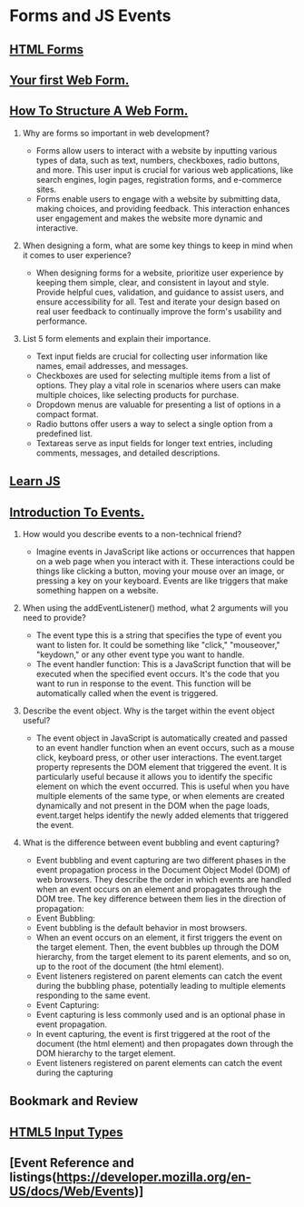 # Forms and JS Events


## [HTML Forms](https://developer.mozilla.org/en-US/docs/Learn/Forms)
## [Your first Web Form.](https://developer.mozilla.org/en-US/docs/Learn/Forms/Your_first_form) 
## [How To Structure A Web Form.](https://developer.mozilla.org/en-US/docs/Learn/Forms/How_to_structure_a_web_form)

1. Why are forms so important in web development?
   * Forms allow users to interact with a website by inputting various types of data, such as text, numbers, checkboxes, radio buttons, and more. This user input is crucial for various web applications, like search engines, login pages, registration forms, and e-commerce sites.
   * Forms enable users to engage with a website by submitting data, making choices, and providing feedback. This interaction enhances user engagement and makes the website more dynamic and interactive.
   
2. When designing a form, what are some key things to keep in mind when it comes to user experience?
   * When designing forms for a website, prioritize user experience by keeping them simple, clear, and consistent in layout and style. Provide helpful cues, validation, and guidance to assist users, and ensure accessibility for all. Test and iterate your design based on real user feedback to continually improve the form's usability and performance.

3. List 5 form elements and explain their importance.
   * Text input fields are crucial for collecting user information like names, email addresses, and messages.
   * Checkboxes are used for selecting multiple items from a list of options. They play a vital role in scenarios where users can make multiple choices, like selecting products for purchase.
   * Dropdown menus are valuable for presenting a list of options in a compact format. 
   * Radio buttons offer users a way to select a single option from a predefined list.
   * Textareas serve as input fields for longer text entries, including comments, messages, and detailed descriptions. 


## [Learn JS](https://developer.mozilla.org/en-US/docs/Learn/JavaScript)
## [Introduction To Events.](https://developer.mozilla.org/en-US/docs/Learn/JavaScript/Building_blocks/Events)

1. How would you describe events to a non-technical friend?
   * Imagine events in JavaScript like actions or occurrences that happen on a web page when you interact with it. These interactions could be things like clicking a button, moving your mouse over an image, or pressing a key on your keyboard. Events are like triggers that make something happen on a website. 
  
2. When using the addEventListener() method, what 2 arguments will you need to provide?
   * The event type this is a string that specifies the type of event you want to listen for. It could be something like "click," "mouseover," "keydown," or any other event type you want to handle.
   * The event handler function: This is a JavaScript function that will be executed when the specified event occurs. It's the code that you want to run in response to the event. This function will be automatically called when the event is triggered.
  
3. Describe the event object. Why is the target within the event object useful?
   * The event object in JavaScript is automatically created and passed to an event handler function when an event occurs, such as a mouse click, keyboard press, or other user interactions. The event.target property represents the DOM element that triggered the event. It is particularly useful because it allows you to identify the specific element on which the event occurred. This is useful when you have multiple elements of the same type, or when elements are created dynamically and not present in the DOM when the page loads, event.target helps identify the newly added elements that triggered the event. 
  
4. What is the difference between event bubbling and event capturing?
   * Event bubbling and event capturing are two different phases in the event propagation process in the Document Object Model (DOM) of web browsers. They describe the order in which events are handled when an event occurs on an element and propagates through the DOM tree. The key difference between them lies in the direction of propagation:
   * Event Bubbling:
   * Event bubbling is the default behavior in most browsers.
   * When an event occurs on an element, it first triggers the event on the target element. Then, the event bubbles up through the DOM hierarchy, from the target element to its parent elements, and so on, up to the root of the document (the html element).
   * Event listeners registered on parent elements can catch the event during the bubbling phase, potentially leading to multiple elements responding to the same event.
   * Event Capturing:
   * Event capturing is less commonly used and is an optional phase in event propagation.
   * In event capturing, the event is first triggered at the root of the document (the html element) and then propagates down through the DOM hierarchy to the target element.
   * Event listeners registered on parent elements can catch the event during the capturing 

## Bookmark and Review

## [HTML5 Input Types](https://developer.mozilla.org/en-US/docs/Learn/Forms/HTML5_input_types)

## [Event Reference and listings(https://developer.mozilla.org/en-US/docs/Web/Events)]